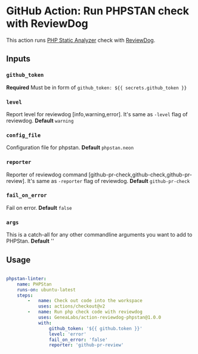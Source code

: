 # GitHub Action: Run PHPSTAN check with ReviewDog
This action runs [PHP Static Analyzer](https://phpstan.org) check with [ReviewDog](https://github.com/reviewdog/reviewdog).

## Inputs
### `github_token`
**Required** Must be in form of `github_token: ${{ secrets.github_token }}`

### `level`
Report level for reviewdog [info,warning,error]. It's same as `-level` flag of reviewdog.
**Default** `warning`

### `config_file`
Configuration file for phpstan.
**Default** `phpstan.neon`

### `reporter`
Reporter of reviewdog command [github-pr-check,github-check,github-pr-review]. It's same as `-reporter` flag of reviewdog.
**Default** `github-pr-check`

### `fail_on_error`
Fail on error.
**Default** `false`

### `args`
This is a catch-all for any other commandline arguments you want to add to PHPStan.
**Default** ''

## Usage
```yml

phpstan-linter:
    name: PHPStan
    runs-on: ubuntu-latest
    steps:
        -   name: Check out code into the workspace
            uses: actions/checkout@v2
        -   name: Run php check code with reviewdog
            uses: GeneaLabs/action-reviewdog-phpstan@1.0.0
            with:
                github_token: '${{ github.token }}'
                level: 'error'
                fail_on_error: 'false'
                reporter: 'github-pr-review'
```
